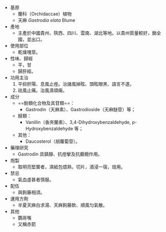 - 基原
	- 蘭科（Orchidaccae）植物
	- 天麻 *Gastrodia elata* Blume
- 產地
	- 主產於中國貴州、陝西、四川、雲南、湖北等地。以貴州質量較好，銷全國，並出口。
- 使用部位
	- 乾燥塊莖。
- 性味、歸經
	- 平，甘
	- 歸肝經。
- 功用主治
	1. 平抑肝陽、息風止痙。治諸風掉眩、頭眩眼黑、語言不遂。
	2. 祛風止痛。治風濕頑痺。
- 成分
	- ==酚類化合物及其苷類==：
		- Gastrodin（天麻素）、Gastrodioside（天麻醚苷）等；
	- 醛類：
		- Vanillin（香夾蘭素）、3,4-Dihydroxybenzaldehyde, p-Hydroxybenzaldehyde 等；
	- 其他：
		- Daucosterol（胡蘿蔔苷）。
- 藥理研究
	- Gastrodin 具鎮靜、抗痙攣及抗癫癇作用。
- 炮製
	- 取明亮堅實者，濕紙包煨熟，切片，酒浸一宿，焙用。
- 禁忌
	- 氣血虛甚者慎服。
- 配伍
	- 與鉤藤相須。
- 運用方劑
	- 半夏天麻白求湯、天麻鉤藤飲、順風匀氣散。
- 其他
	- 鸚哥嘴
	- 又稱赤箭